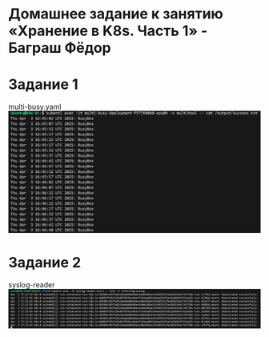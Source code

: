 # Домашнее задание к занятию «Хранение в K8s. Часть 1» - Баграш Фёдор

# Задание 1
multi-busy.yaml\
![](/img/img1.png)
# Задание 2
syslog-reader\
![](/img/img2.png)
